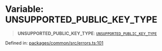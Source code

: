 # Variable: UNSUPPORTED\_PUBLIC\_KEY\_TYPE

> **UNSUPPORTED\_PUBLIC\_KEY\_TYPE**: [`UNSUPPORTED_PUBLIC_KEY_TYPE`](../enumerations/MethodErrorCode.md#unsupported_public_key_type)

Defined in: [packages/common/src/errors.ts:101](https://github.com/dcdpr/did-btcr2-js/blob/c82bc5c69016e1146a0c52c6e6b21621f5abd6d4/packages/common/src/errors.ts#L101)
